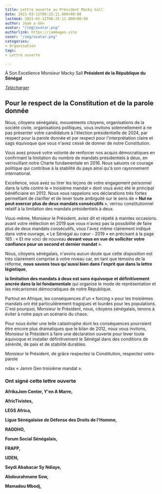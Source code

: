 ```yaml
---
title: Lettre ouverte au Président Macky Sall
date: 2021-03-12T08:25:11.000+00:00
lastmod: 2021-03-12T08:25:11.000+00:00
author: Jàam a Gën
avatar: "/img/avatar.png"
authorlink: https://jammagen.site
cover: "/img/avatar.png"
categories:
- Organisation
tags:
- Lettre ouverte

---
```

À Son Excellence Monsieur Macky Sall
**Président de la République du Sénégal**

<!--more-->

[_Télécharger_](https://update.africtivistes.org/wp-content/uploads/2022/12/Lettre-ouverte-Societe-Civile-a-Son-Excellence-Monsieur-Macky-Sall.pdf.pdf)

## Pour le respect de la Constitution et de la parole donnée

Nous, citoyens sénégalais, mouvements citoyens, organisations de la société civile, organisations politiques, vous invitons solennellement à ne pas présenter votre candidature à l'élection présidentielle de 2024, par respect pour la parole donnée et par respect pour l'interprétation claire et sags équivoque que vous n'avez cessé de donner de notre Constitution.

Vous avez prouvé votre volonté de renforcer nos acquis démocratiques en confirmant la limitation du nombre de mandats présidentiels à deux, en verrouillant notre Charte fondamentale en 2016. Nous saluons ce courage politique qui contribue à la stabilité du pays ainsi qu'à son rayonnement international.

Excellence, vous avez su tirer les leçons de votre engagement personnel dans la lutte contre le « troisième mandat » dont vous avez été le principal bénéficiaire en 2012. Nous vous rappelons vos déclarations très fortes permettant de clarifier et de lever toute ambiguité sur le sens de « **Nul ne peut exercer plus de deux mandats consécutifs** », verrou constitutionnel relatif à la limitation des mandats présidentiels à deux.

Vous-même, Monsieur le Président, aviez dit et répété à maintes occasions. avant votre réélection en 2019 que vous n'aviez pas la possibilité de faire plus de deux mandats consécutifs, vous l'avez même clairement indiqué dans votre ouvrage, « Le Sénégal au cœur - 2019 » en précisant à la page 165 : « Et me voici de nouveau **devant vous en vue de solliciter votre confiance pour un second et dernier mandat** ».

Nous, citoyens sénégalais, n'avons aucun doute que cette disposition est très clairement comprise à votre niveau car, en tant que témoins de la réforme, **nous savons tous qu'aussi bien dans l'esprit que dans la lettre légistique**,

**la limitation des mandats à deux est sans équivoque et définitivement ancrée dans la loi fondamentale** qui organise le mode de représentation et les mécanismes démocratiques de notre République.

Partout en Afrique, les conséquences d'un « forcing » pour les troisièmes mandats ont été particulièrement tragiques et lourdes pour les populations. C'est pourquoi, Monsieur le Président, nous, citoyens sénégalais, tenons à éviter à notre pays un scénario du chaos.

Pour nous éviter une telle catastrophe dont les conséquences pourraient être encore plus dramatiques que le bilan de 2012, nous vous invitons, Monsieur le Président à faire une déclaration ouverte pour lever toute équivoque et installer définitivement le Sénégal dans des conditions de sérénité, de paix et de stabilité durables.

Monsieur le Président, de grâce respectez la Constitution, respectez votre parole

ndax « Jamm Gen troisième mandat ».

### Ont signé cette lettre ouverte

**AfrikaJom Center, Y'en A Marre,**

**AfricTivistes,**

**LEGS Africa,**

**Ligue Sénégalaise de Défense des Droits de l'Homme,**

**RADDHO,**

**Forum Social Sénégalais,**

**FRAPP,**

**UDEN,**

**Seydi Ababacar Sy Ndiaye,**

**Abdourahmane Sow,**

**Mamadou Mbodj,**